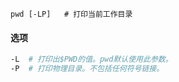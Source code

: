 ```
pwd [-LP]	# 打印当前工作目录
```

#### 选项

```bash
-L	# 打印出$PWD的值。pwd默认使用此参数。
-P	# 打印物理目录。不包括任何符号链接。
```

